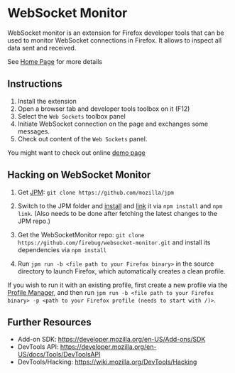WebSocket Monitor
=================
WebSocket monitor is an extension for Firefox developer tools that can be
used to monitor WebSocket connections in Firefox. It allows to inspect all
data sent and received.

See [Home Page](https://github.com/firebug/websocket-monitor/wiki)
for more details

Instructions
------------
1. Install the extension
3. Open a browser tab and developer tools toolbox on it (F12)
4. Select the `Web Sockets` toolbox panel
5. Initiate WebSocket connection on the page and exchanges some messages.
6. Check out content of the `Web Sockets` panel.

You might want to check out online [demo page](http://janodvarko.cz/test/websockets/)

Hacking on WebSocket Monitor
----------------------------
1. Get [JPM](https://developer.mozilla.org/en-US/Add-ons/SDK/Tools/jpm): `git clone https://github.com/mozilla/jpm`

2. Switch to the JPM folder and [install](https://www.npmjs.org/doc/cli/npm-install.html) and [link](https://www.npmjs.org/doc/cli/npm-link.html) it via `npm install` and `npm link`. (Also needs to be done after fetching the latest changes to the JPM repo.)

3. Get the WebSocketMonitor repo: `git clone https://github.com/firebug/websocket-monitor.git` and install its dependencies via `npm install`

4. Run `jpm run -b <file path to your Firefox binary>` in the source directory to launch Firefox, which automatically creates a clean profile.

If you wish to run it with an existing profile, first create a new profile via the [Profile Manager](https://support.mozilla.org/en-US/kb/profile-manager-create-and-remove-firefox-profiles), and then run `jpm run -b <file path to your Firefox binary> -p <path to your Firefox profile (needs to start with /)>`.

Further Resources
-----------------
* Add-on SDK: https://developer.mozilla.org/en-US/Add-ons/SDK
* DevTools API: https://developer.mozilla.org/en-US/docs/Tools/DevToolsAPI
* DevTools/Hacking: https://wiki.mozilla.org/DevTools/Hacking

